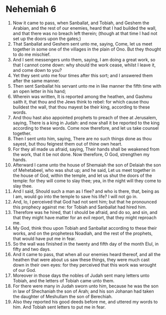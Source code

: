 ﻿# Nehemiah 6
1. Now it came to pass, when Sanballat, and Tobiah, and Geshem the Arabian, and the rest of our enemies, heard that I had builded the wall, and that there was no breach left therein; (though at that time I had not set up the doors upon the gates;) 
2. That Sanballat and Geshem sent unto me, saying, Come, let us meet together in some one of the villages in the plain of Ono. But they thought to do me mischief. 
3. And I sent messengers unto them, saying, I am doing a great work, so that I cannot come down: why should the work cease, whilst I leave it, and come down to you? 
4. Yet they sent unto me four times after this sort; and I answered them after the same manner. 
5. Then sent Sanballat his servant unto me in like manner the fifth time with an open letter in his hand; 
6. Wherein was written, It is reported among the heathen, and Gashmu saith it, that thou and the Jews think to rebel: for which cause thou buildest the wall, that thou mayest be their king, according to these words. 
7. And thou hast also appointed prophets to preach of thee at Jerusalem, saying, There is a king in Judah: and now shall it be reported to the king according to these words. Come now therefore, and let us take counsel together. 
8. Then I sent unto him, saying, There are no such things done as thou sayest, but thou feignest them out of thine own heart. 
9. For they all made us afraid, saying, Their hands shall be weakened from the work, that it be not done. Now therefore, O God, strengthen my hands. 
10. Afterward I came unto the house of Shemaiah the son of Delaiah the son of Mehetabeel, who was shut up; and he said, Let us meet together in the house of God, within the temple, and let us shut the doors of the temple: for they will come to slay thee; yea, in the night will they come to slay thee. 
11. And I said, Should such a man as I flee? and who is there, that, being as I am, would go into the temple to save his life? I will not go in. 
12. And, lo, I perceived that God had not sent him; but that he pronounced this prophecy against me: for Tobiah and Sanballat had hired him. 
13. Therefore was he hired, that I should be afraid, and do so, and sin, and that they might have matter for an evil report, that they might reproach me. 
14. My God, think thou upon Tobiah and Sanballat according to these their works, and on the prophetess Noadiah, and the rest of the prophets, that would have put me in fear. 
15.  So the wall was finished in the twenty and fifth day of the month Elul, in fifty and two days. 
16. And it came to pass, that when all our enemies heard thereof, and all the heathen that were about us saw these things, they were much cast down in their own eyes: for they perceived that this work was wrought of our God. 
17.  Moreover in those days the nobles of Judah sent many letters unto Tobiah, and the letters of Tobiah came unto them. 
18. For there were many in Judah sworn unto him, because he was the son in law of Shechaniah the son of Arah; and his son Johanan had taken the daughter of Meshullam the son of Berechiah. 
19. Also they reported his good deeds before me, and uttered my words to him. And Tobiah sent letters to put me in fear. 

